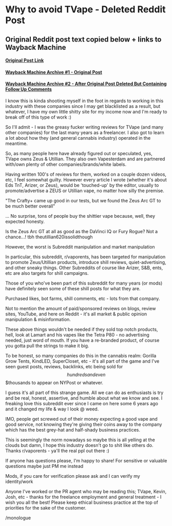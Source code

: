 # Why to avoid TVape - Deleted Reddit Post

## Original Reddit post text copied below + links to Wayback Machine

#### [Original Post Link](https://www.reddit.com/r/vaporents/comments/qgenyx/the_truth_about_utillian_zeus_and_tvape/)

#### [Wayback Machine Archive #1 - Original Post](https://web.archive.org/web/20211026195521/https://www.reddit.com/r/vaporents/comments/qgenyx/the_truth_about_utillian_zeus_and_tvape/)

#### [Wayback Machine Archive #2 - After Original Post Deleted But Containing Follow Up Comments](https://web.archive.org/web/20220128205547/https://www.reddit.com/r/vaporents/comments/qgenyx/the_truth_about_utillian_zeus_and_tvape/)


I know this is kinda shooting myself in the foot in regards to working in this industry with these companies since I may get blacklisted as a result, but whatever, I have my own little shitty site for my income now and I'm ready to break off of this type of work :)

So I'll admit - I was the greasy fucker writing reviews for TVape (and many other companies) for the last many years as a freelancer. I also got to learn a lot about how they (and general cannabis industry) operated in the meantime.

So, as many people here have already figured out or speculated, yes, TVape owns Zeus & Utillian. They also own Vapesterdam and are partnered with/own plenty of other companies/brands/white labels.

Having written 100's of reviews for them, worked on a couple dozen videos, etc, I feel somewhat guilty. However every article I wrote (whether it's about Eds TnT, Arizer, or Zeus), would be 'touched-up' by the editor, usually to promote/advertise a ZEUS or Utillian vape, no matter how silly the premise.

"The Crafty+ came up good in our tests, but we found the Zeus Arc GT to be much better overall"

... No surprise, tons of people buy the shittier vape because, well, they expected honesty.

Is the Zeus Arc GT at all as good as the DaVinci IQ or Fury Rogue? Not a chance...! tbh theutillian620issolidthough

However, the worst is Subreddit manipulation and market manipulation

In particular, this subreddit, r/vaporents, has been targeted for manipulation to promote Zeus/Utillian products, introduce shill reviews, quiet-advertising, and other sneaky things. Other Subreddits of course like Arizer, S&B, ents, etc are also targets for shill campaigns.

Those of you who've been part of this subreddit for many years (or mods) have definitely seen some of these shill posts for what they are.

Purchased likes, bot farms, shill comments, etc - lots from that company.

Not to mention the amount of paid/sponsored reviews on blogs, review sites, YouTube, and here on Reddit - it's all market & public opinion manipulation & misinformation.

These above things wouldn't be needed if they sold top notch products, hell, look at Lamart and his vapes like the Tetra P80 - no advertising needed, just word of mouth. If you have a re-branded product, of course you gotta pull the strings to make it big.

To be honest, so many companies do this in the cannabis realm: Gorilla Grow Tents, KindLED, SuperCloset, etc - it's all part of the game and I've seen guest posts, reviews, backlinks, etc being sold for $$hundreds and even $$$thousands to appear on NYPost or whatever.

I guess it's all part of this strange game. All we can do as enthusiasts is try and be real, honest, assertive, and humble about what we know and see. I freaking love this subreddit ever since I came on here some 6 years ago and it changed my life & way I look @ weed.

IMO, people get screwed out of their money expecting a good vape and good service, not knowing they're giving their coins away to the company which has the best grey-hat and half-shady business practices.

This is seemingly the norm nowadays so maybe this is all yelling at the clouds but damn, I hope this industry doesn't go to shit like others do. Thanks r/vaporents - ya'll the real ppl out there :)

If anyone has questions please, I'm happy to share! For sensitive or valuable questions maybe just PM me instead

Mods, if you care for verification please ask and I can verify my identity/work

Anyone I've worked or the PR agent who may be reading this; TVape, Kevin, Josh, etc - thanks for the freelance employment and general treatment - I wish you all the best! Please keep ethical business practice at the top of priorities for the sake of the customer.

/monologue
